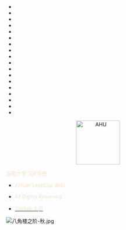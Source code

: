 * ⠀
* ⠀
* ⠀
* ⠀
* ⠀
* ⠀
* ⠀
* ⠀
* ⠀
* ⠀
* ⠀
* ⠀
* ⠀
* ⠀
* ⠀
* ⠀
* ⠀
* ⠀


<p align="center">
  <a href="https://github.com/AHUer-LeapLap/Impart-Inherit">
    <img alt="AHU" src="_media/AHU-logo-夏.jpg" height="120">
  </a>
</p>
<middle><font color="F5E0CE">安徽大学飞跃手册</font></middle>

- <font color="F5E0CE">AHUer LeapLap Wiki</font>

- <font color="F5E0CE">All Rights Reserved.</font>

- [<font color="F5E0CE">GitHub 主页</font>](https://github.com/AHUer-LeapLap/Impart-Inherit)

![八角楼之阶-秋.jpg](https://i.loli.net/2021/08/06/DUZpGtaqM9wXYBx.jpg)



